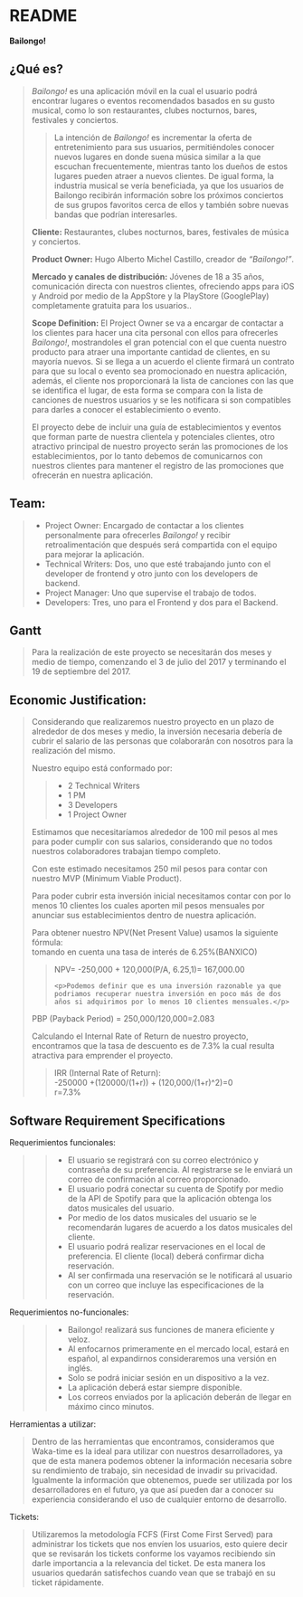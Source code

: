 <!DOCTYPE html>
<html>
<head>
<meta charset="utf-8">
<meta name="viewport" content="width=device-width, initial-scale=1.0">
<title>Bailongo!</title>
<link rel="stylesheet" href="https://stackedit.io/res-min/themes/base.css" />
<script type="text/javascript" src="https://cdn.mathjax.org/mathjax/latest/MathJax.js?config=TeX-AMS_HTML"></script>
</head>
<body><div class="container"><h1 id="readme"> <strong>README</strong></h1>

<p><strong>Bailongo!</strong></p>

<h2 id="qué-es">¿Qué es?</h2>

<blockquote>
  <p><em>Bailongo!</em>  es una aplicación móvil en la cual el usuario podrá encontrar lugares o eventos recomendados basados en su gusto musical, como lo son restaurantes, clubes nocturnos, bares, festivales y conciertos.</p>
  
  <blockquote>
    <p>La intención de <em>Bailongo!</em> es incrementar la oferta de entretenimiento para sus usuarios, permitiéndoles conocer nuevos lugares en donde suena música similar a la que escuchan frecuentemente, mientras tanto los dueños de estos lugares pueden atraer a nuevos clientes. De igual forma, la industria musical se vería beneficiada, ya que los usuarios de Bailongo recibirán información sobre los próximos conciertos de sus grupos favoritos cerca de ellos y también sobre nuevas bandas que podrían interesarles.</p>
  </blockquote>
  
  <p><strong>Cliente:</strong> Restaurantes, clubes nocturnos, bares, festivales de música y conciertos.</p>
  
  <p><strong>Product Owner:</strong> Hugo Alberto Michel Castillo, creador de <em>“Bailongo!”</em>.</p>
  
  <p><strong>Mercado y canales de distribución:</strong> Jóvenes de 18 a 35 años, comunicación directa con nuestros clientes, ofreciendo apps para iOS y Android por medio de la AppStore y la PlayStore (GooglePlay) completamente gratuita para los usuarios.. </p>
  
  <p><strong>Scope Definition:</strong> El Project Owner se va a encargar de contactar a los clientes para hacer una cita personal con ellos para ofrecerles <em>Bailongo!</em>, mostrandoles el gran potencial con el que cuenta nuestro producto para atraer una importante cantidad de clientes, en su mayoría nuevos. Si se llega a un acuerdo el cliente firmará un contrato para que su local o evento sea promocionado en nuestra aplicación, además, el cliente nos proporcionará la lista de canciones con las que se identifica el lugar, de esta forma se compara con la lista de canciones de nuestros usuarios y se les notificara si son compatibles para darles a conocer el establecimiento o evento.   </p>
  
  <p>El proyecto debe de incluir una guía de establecimientos y eventos que forman parte de nuestra clientela y potenciales clientes, otro atractivo principal de nuestro proyecto serán las promociones de los establecimientos, por lo tanto debemos de comunicarnos con nuestros clientes para mantener el registro de las promociones que ofrecerán en nuestra aplicación.</p>
</blockquote>

<h2 id="team">Team:</h2>

<blockquote>
  <ul>
  <li>Project Owner: Encargado de contactar a los clientes personalmente para ofrecerles <em>Bailongo!</em> y recibir retroalimentación que después será compartida con el equipo para mejorar la aplicación.</li>
  <li>Technical Writers: Dos, uno que esté trabajando junto con el developer de frontend y otro junto con los developers de backend.</li>
  <li>Project Manager: Uno que supervise el trabajo de todos.</li>
  <li>Developers: Tres, uno para el Frontend y dos para el Backend.</li>
  </ul>
</blockquote>

<h2 id="gantt">Gantt</h2>

<blockquote>
  <p>Para la realización de este proyecto se necesitarán dos meses y medio de tiempo, comenzando el 3 de julio del 2017 y terminando el 19 de septiembre del 2017.</p>
</blockquote>



<h2 id="economic-justification">Economic Justification:</h2>

<blockquote>
  <p>Considerando que realizaremos nuestro proyecto en un plazo de alrededor de dos meses y medio, la inversión necesaria debería de cubrir el salario de las personas que colaborarán con nosotros para la realización del mismo.</p>
  
  <p>Nuestro equipo está conformado por: </p>
  
  <blockquote>
    <ul>
    <li>2 Technical Writers</li>
    <li>1 PM</li>
    <li>3 Developers</li>
    <li>1 Project Owner</li>
    </ul>
  </blockquote>
  
  <p>Estimamos que necesitaríamos alrededor de 100 mil pesos al mes para poder cumplir con sus salarios, considerando que no todos nuestros colaboradores trabajan tiempo completo.</p>
  
  <p>Con este estimado necesitamos 250 mil pesos para contar con nuestro MVP (Minimum Viable Product). </p>
  
  <p>Para poder cubrir esta inversión inicial necesitamos contar con por lo menos 10 clientes los cuales aporten  mil pesos mensuales por anunciar sus establecimientos dentro de nuestra aplicación.</p>
  
  <p>Para obtener nuestro NPV(Net Present Value) usamos la siguiente fórmula: <br>
  tomando en cuenta una tasa de interés de 6.25%(BANXICO)</p>
  
  <blockquote>
    <p>NPV= -250,000 + 120,000(P/A, 6.25,1)= 167,000.00</p>
    
    <p>Podemos definir que es una inversión razonable ya que podriamos recuperar nuestra inversión en poco más de dos años si adquirimos por lo menos 10 clientes mensuales.</p>
  </blockquote>
  
  <p>PBP (Payback Period) = 250,000/120,000=2.083</p>
  
  <p>Calculando el Internal Rate of Return de nuestro proyecto, encontramos que la tasa de descuento es de 7.3% la cual resulta atractiva para emprender el proyecto. </p>
  
  <blockquote>
    <p>IRR (Internal Rate of Return): <br>
        -250000 +(120000/(1+r)) + (120,000/(1+r)^2)=0 <br>
        r=7.3%</p>
  </blockquote>
</blockquote>



<h2 id="software-requirement-specifications">Software Requirement Specifications</h2>

<p>Requerimientos funcionales:</p>

<blockquote>
  <blockquote>
    <ul>
    <li>El usuario se registrará con su correo electrónico y contraseña de su preferencia. Al registrarse se le enviará un correo de confirmación al correo proporcionado.</li>
    <li>El usuario podrá conectar su cuenta de Spotify por medio de la API de Spotify para que la aplicación obtenga los datos musicales del usuario.</li>
    <li>Por medio de los datos musicales del usuario se le recomendarán lugares de acuerdo a los datos musicales del cliente.</li>
    <li>El usuario podrá realizar reservaciones en el local de preferencia. El cliente (local) deberá confirmar dicha reservación.</li>
    <li>Al ser confirmada una reservación se le notificará al usuario con un correo que incluye las especificaciones de la reservación.</li>
    </ul>
  </blockquote>
</blockquote>

<p>Requerimientos no-funcionales:</p>

<blockquote>
  <blockquote>
    <ul>
    <li>Bailongo! realizará sus funciones de manera eficiente y veloz. </li>
    <li>Al enfocarnos primeramente en el mercado local, estará en español, al expandirnos consideraremos una versión en inglés. </li>
    <li>Solo se podrá iniciar sesión en un dispositivo a la vez.</li>
    <li>La aplicación deberá estar siempre disponible.</li>
    <li>Los correos enviados por la aplicación deberán de llegar en máximo cinco minutos.</li>
    </ul>
  </blockquote>
</blockquote>

<p>Herramientas a utilizar:</p>

<blockquote>
  <p>Dentro de las herramientas que encontramos, consideramos que Waka-time es la ideal para utilizar con nuestros desarrolladores, ya que de esta manera podemos obtener la información necesaria sobre su rendimiento de trabajo, sin necesidad de invadir su privacidad. Igualmente la información que obtenemos, puede ser utilizada por los desarrolladores en el futuro, ya que así pueden dar a conocer su experiencia considerando el uso de cualquier entorno de desarrollo.</p>
</blockquote>

<p>Tickets:</p>

<blockquote>
  <p>Utilizaremos la metodología FCFS (First Come First Served) para administrar los tickets que nos envíen los usuarios, esto quiere decir que se revisarán los tickets conforme los vayamos recibiendo sin darle importancia a la relevancia del ticket. De esta manera los usuarios quedarán satisfechos cuando vean que se trabajó en su ticket rápidamente.</p>
</blockquote></div></body>
</html>